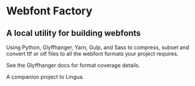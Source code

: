 # Webfont Factory

## A local utility for building webfonts

Using Python, Glyffhanger, Yarn, Gulp, and Sass to compress, subset and convert ttf or otf files to all the webfont formats your project requires.

See the Glyffhanger docs for format coverage details.

A companion project to Lingua.
